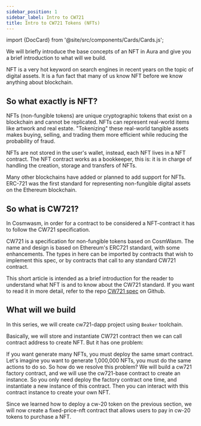 ```yaml
---
sidebar_position: 1
sidebar_label: Intro to CW721
title: Intro to CW721 Tokens (NFTs)
---
```

import {DocCard} from '@site/src/components/Cards/Cards.js';

<DocCard>
  <p>
    We will briefly introduce the base concepts of an NFT in Aura and give you a brief introduction to what will we build.
  </p>
  <p>
  NFT is a very hot keyword on search engines in recent years on the topic of digital assets.  It is a fun fact that many of us know NFT before we know anything about blockchain.
  </p>
</DocCard>


## So what exactly is NFT? 
NFTs (non-fungible tokens) are unique cryptographic tokens that exist on a blockchain and cannot be replicated. NFTs can represent real-world items like artwork and real estate. "Tokenizing" these real-world tangible assets makes buying, selling, and trading them more efficient while reducing the probability of fraud.

NFTs are not stored in the user's wallet, instead, each NFT lives in a NFT contract. The NFT contract works as a bookkeeper, this is: it is in charge of handling the creation, storage and transfers of NFTs.

Many other blockchains have added or planned to add support for NFTs. ERC-721 was the first standard for representing non-fungible digital assets on the Ethereum blockchain.

## So what is CW721?
In Cosmwasm, in order for a contract to be considered a NFT-contract it has to follow the CW721 specification.

CW721 is a specification for non-fungible tokens based on CosmWasm. The name and design is based on Ethereum's ERC721 standard, with some enhancements. The types in here can be imported by contracts that wish to implement this spec, or by contracts that call to any standard CW721 contract.

This short article is intended as a brief introduction for the reader to understand what NFT is and to know about the CW721 standard.  If you want to read it in more detail, refer to the repo [CW721 spec][cw721-spec] on Github.

[cw721-spec]: https://github.com/CosmWasm/cw-nfts/blob/main/packages/cw721/README.md

## What will we build
In this series, we will create cw721-dapp project using `Beaker` toolchain. 

Basically, we will store and instantiate CW721 contract then we can call contract address to create NFT. But it has one problem:

If you want generate many NFTs, you must deploy the same smart contract. Let's imagine you want to generate 1,000,000 NFTs, you must do the same actions to do so. So how do we resolve this problem? We will build a cw721 factory contract, and we will use the cw721-base contract to create an instance. So you only need deploy the factory contract one time, and instantiate a new instance of this contract. Then you can interact with this contract instance to create your own NFT.

Since we learned how to deploy a cw-20 token on the previous section, we will now create a fixed-price-nft contract that allows users to pay in cw-20 tokens to purchase a NFT.